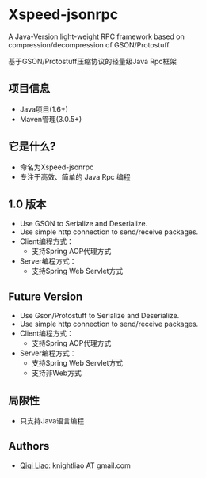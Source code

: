 Xspeed-jsonrpc
==============

A Java-Version light-weight RPC framework based on compression/decompression of GSON/Protostuff.

基于GSON/Protostuff压缩协议的轻量级Java Rpc框架

## 项目信息 ##

- Java项目(1.6+)
- Maven管理(3.0.5+)

## 它是什么? ##

- 命名为Xspeed-jsonrpc
- 专注于高效、简单的 Java Rpc 编程

## 1.0 版本 ##

- Use GSON to Serialize and Deserialize.
- Use simple http connection to send/receive packages.
- Client编程方式：
	- 支持Spring AOP代理方式
- Server编程方式：
	- 支持Spring Web Servlet方式

## Future Version ##

- Use Gson/Protostuff to Serialize and Deserialize.
- Use simple http connection to send/receive packages.
- Client编程方式：
	- 支持Spring AOP代理方式
- Server编程方式：
	- 支持Spring Web Servlet方式
	- 支持非Web方式
	
## 局限性 ##

- 只支持Java语言编程

## Authors ##

- [Qiqi Liao](https://github.com/knightliao): knightliao AT gmail.com